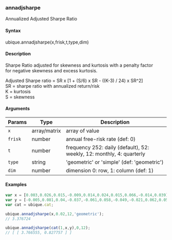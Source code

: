 ### annadjsharpe

Annualized Adjusted Sharpe Ratio


#### Syntax

ubique.annadjsharpe(x,frisk,t,type,dim)


#### Description

Sharpe Ratio adjusted for skewness and kurtosis with a penalty factor  
for negative skewness and excess kurtosis.  
  
Adjusted Sharpe ratio = SR x [1 + (S/6) x SR - ((K-3) / 24) x SR^2]  
SR = sharpe ratio with annualized return/risk  
K = kurtosis  
S = skewness  



#### Arguments

|Params|Type|Description
|---------|----|-----------
|`x` | array/matrix | array of value
|`frisk` | number | annual free-risk rate (def: 0)
|`t` | number | frequency 252: daily (default), 52: weekly, 12: monthly, 4: quarterly
|`type` | string | 'geometric' or 'simple' (def: 'geometric')
|`dim` | number | dimension 0: row, 1: column (def: 1)


#### Examples

```js
var x = [0.003,0.026,0.015,-0.009,0.014,0.024,0.015,0.066,-0.014,0.039];
var y = [-0.005,0.081,0.04,-0.037,-0.061,0.058,-0.049,-0.021,0.062,0.058];
var cat = ubique.cat;

ubique.annadjsharpe(x,0.02,12,'geometric');
// 3.376724

ubique.annadjsharpe(cat(1,x,y),0,12);
// [ [ 3.766555, 0.827757 ] ]
```

